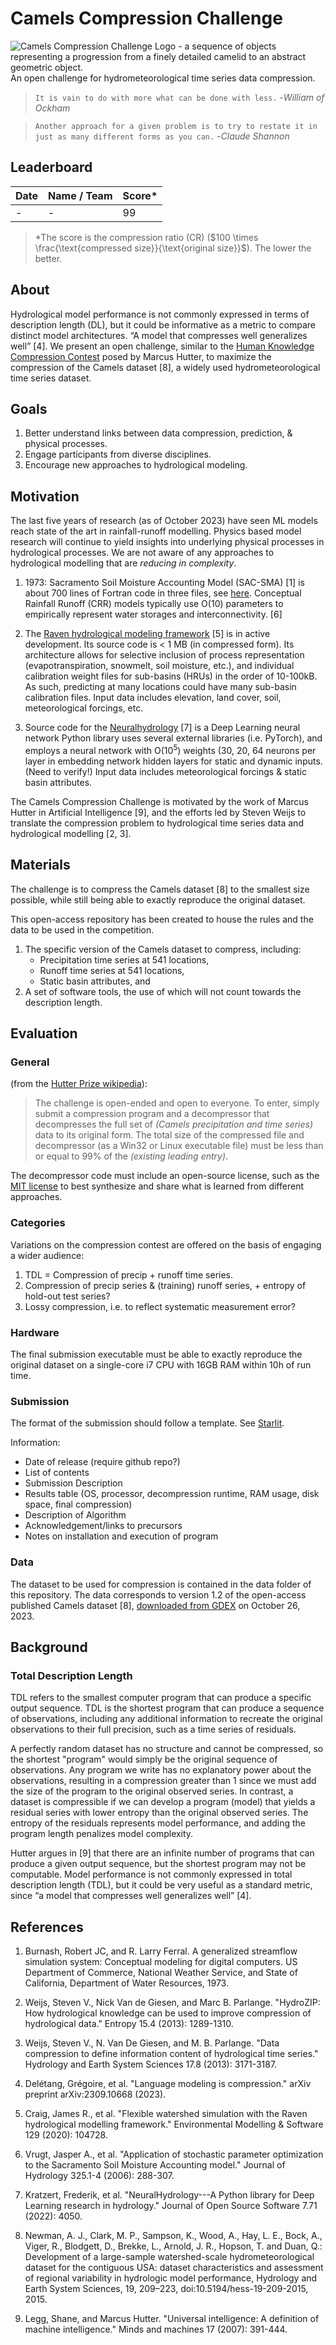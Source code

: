 # Camels Compression Challenge

![Camels Compression Challenge Logo - a sequence of objects representing a progression from a finely detailed camelid to an abstract geometric object.](images/CC_Challenge_Logo.png)
An open challenge for hydrometeorological time series data compression.

>`It is vain to do with more what can be done with less.` -*William of Ockham*

> `Another approach for a given problem is to try to restate it in just as many different forms as you can.` -*Claude Shannon*


## Leaderboard

| Date | Name / Team | Score* |
|---|---|---|
| - | - | 99 |

>*The score is the compression ratio (CR) ($100 \times \frac{\text{compressed size}}{\text{original size}}$). The lower the better.


## About 

Hydrological model performance is not commonly expressed in terms of description length (DL), but it could be informative as a metric to compare distinct model architectures.  “A model that compresses well generalizes well” [4].
We present an open challenge, similar to the [Human Knowledge Compression Contest](http://prize.hutter1.net/) posed by Marcus Hutter, to maximize the compression of the Camels dataset [8], a widely used hydrometeorological time series dataset.


## Goals

1. Better understand links between data compression, prediction, & physical processes.  
2. Engage participants from diverse disciplines.  
3. Encourage new approaches to hydrological modeling.  

## Motivation

The last five years of research (as of October 2023) have seen ML models reach state of the art in rainfall-runoff modelling.  Physics based model research will continue to yield insights into underlying physical processes in hydrological processes.  We are not aware of any approaches to hydrological modelling that are *reducing in complexity*.

1.  1973: Sacramento Soil Moisture Accounting Model (SAC-SMA) [1] is about 700 lines of Fortran code in three files, see [here](https://github.com/Upstream-Tech/SACSMA-SNOW17/tree/master/sacsma_source_original/sac).  Conceptual Rainfall Runoff (CRR) models typically use O(10) parameters to empirically represent water storages and interconnectivity. [6]  

2.  The [Raven hydrological modeling framework](http://raven.uwaterloo.ca/Main.html) [5] is in active development.  Its source code is < 1 MB (in compressed form).  Its architecture allows for selective inclusion of process representation (evapotranspiration, snowmelt, soil moisture, etc.), and individual calibration weight files for sub-basins (HRUs) in the order of 10-100kB.  As such, predicting at many locations could have many sub-basin calibration files.  Input data includes elevation, land cover, soil, meteorological forcings, etc.

3.  Source code for the [Neuralhydrology](https://github.com/neuralhydrology) [7] is a Deep Learning neural network Python library uses several external libraries (i.e. PyTorch), and employs a neural network with O($10^5$) weights (30, 20, 64 neurons per layer in embedding network hidden layers for static and dynamic inputs. (Need to verify!) Input data includes meteorological forcings & static basin attributes. 

The Camels Compression Challenge is motivated by the work of Marcus Hutter in Artificial Intelligence [9], and the efforts led by Steven Weijs to translate the compression problem to hydrological time series data and hydrological modelling [2, 3].


## Materials 

The challenge is to compress the Camels dataset [8] to the smallest size possible, while still being able to exactly reproduce the original dataset.  

This open-access repository has been created to house the rules and the data to be used in the competition.  
1. The specific version of the Camels dataset to compress, including:  
    * Precipitation time series at 541 locations, 
    * Runoff time series at 541 locations, 
    * Static basin attributes, and 
2. A set of software tools, the use of which will not count towards the description length. 


## Evaluation

### General

(from the [Hutter Prize wikipedia](https://en.wikipedia.org/wiki/Hutter_Prize#:~:text=The%20Hutter%20Prize%20is%20a,in%20artificial%20intelligence%20(AI).)):
>The challenge is open-ended and open to everyone.  To enter, simply submit a compression program and a decompressor that decompresses the full set of *(Camels precipitation and time series)* data to its original form.  The total size of the compressed file and decompressor (as a Win32 or Linux executable file) must be less than or equal to 99% of the *(existing leading entry)*.  

The decompressor code must include an open-source license, such as the [MIT license](https://opensource.org/license/mit/) to best synthesize and share what is learned from different approaches.

### Categories

Variations on the compression contest are offered on the basis of engaging a wider audience:
1.  TDL = Compression of precip + runoff time series.  
2.  Compression of precip series & (training) runoff series, + entropy of hold-out test series?  
3.  Lossy compression, i.e. to reflect systematic measurement error?    

### Hardware

The final submission executable must be able to exactly reproduce the original dataset on a single-core i7 CPU with 16GB RAM within 10h of run time. 

### Submission

The format of the submission should follow a template.  See [Starlit](https://github.com/amargaritov/starlit).

Information:
* Date of release (require github repo?)
* List of contents
* Submission Description
* Results table (OS, processor, decompression runtime, RAM usage, disk space, final compression)
* Description of Algorithm
* Acknowledgement/links to precursors
* Notes on installation and execution of program


### Data

The dataset to be used for compression is contained in the data folder of this repository.  The data corresponds to version 1.2 of the open-access published Camels dataset [8], [downloaded from GDEX](https://ral.ucar.edu/solutions/products/camels) on October 26, 2023.

## Background

### Total Description Length

TDL refers to the smallest computer program that can produce a specific output sequence.  TDL is the shortest program that can produce a sequence of observations, including any additional information to recreate the original observations to their full precision, such as a time series of residuals.  

A perfectly random dataset has no structure and cannot be compressed, so the shortest "program" would simply be the original sequence of observations.  Any program we write has no explanatory power about the observations, resulting in a compression greater than 1 since we must add the size of the program to the original observed series.  In contrast, a dataset is compressible if we can develop a program (model) that yields a residual series with lower entropy than the original observed series.  The entropy of the residuals represents model performance, and adding the program length penalizes model complexity. 

Hutter argues in [9] that there are an infinite number of programs that can produce a given output sequence, but the shortest program may not be computable.  Model performance is not commonly expressed in total description length (TDL), but it could be very useful as a standard metric, since “a model that compresses well generalizes well” [4].  

## References

1.  Burnash, Robert JC, and R. Larry Ferral. A generalized streamflow simulation system: Conceptual modeling for digital computers. US Department of Commerce, National Weather Service, and State of California, Department of Water Resources, 1973.  

2.  Weijs, Steven V., Nick Van de Giesen, and Marc B. Parlange. "HydroZIP: How hydrological knowledge can be used to improve compression of hydrological data." Entropy 15.4 (2013): 1289-1310.  

3.  Weijs, Steven V., N. Van De Giesen, and M. B. Parlange. "Data compression to define information content of hydrological time series." Hydrology and Earth System Sciences 17.8 (2013): 3171-3187.

4. Delétang, Grégoire, et al. "Language modeling is compression." arXiv preprint arXiv:2309.10668 (2023).  

5.  Craig, James R., et al. "Flexible watershed simulation with the Raven hydrological modelling framework." Environmental Modelling & Software 129 (2020): 104728.  

6.  Vrugt, Jasper A., et al. "Application of stochastic parameter optimization to the Sacramento Soil Moisture Accounting model." Journal of Hydrology 325.1-4 (2006): 288-307.  

7.  Kratzert, Frederik, et al. "NeuralHydrology---A Python library for Deep Learning research in hydrology." Journal of Open Source Software 7.71 (2022): 4050.  

8.  Newman, A. J., Clark, M. P., Sampson, K., Wood, A., Hay, L. E., Bock, A., Viger, R., Blodgett, D., Brekke, L., Arnold, J. R., Hopson, T. and Duan, Q.: Development of a large-sample watershed-scale hydrometeorological dataset for the contiguous USA: dataset characteristics and assessment of regional variability in hydrologic model performance, Hydrology and Earth System Sciences, 19, 209–223, doi:10.5194/hess-19-209-2015, 2015.  

9. Legg, Shane, and Marcus Hutter. "Universal intelligence: A definition of machine intelligence." Minds and machines 17 (2007): 391-444.  





